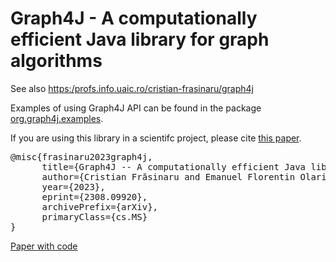 # Graph4J - A computationally efficient Java library for graph algorithms
See also <a href="https:/profs.info.uaic.ro/cristian-frasinaru/graph4j">https:/profs.info.uaic.ro/cristian-frasinaru/graph4j</a>

<!--
The package <a href="https://github.com/cfrasinaru/Graph4J/tree/main/src/main/java/org/graph4j/demo">org.graph4j.demo</a> contains comparisons with the well-known Java graph libraries JGraphT, JUNG and Google Guava.
-->

Examples of using Graph4J API can be found in the package <a href="https://github.com/cfrasinaru/Graph4J/tree/main/src/main/java/org/graph4j/examples">org.graph4j.examples</a>.

If you are using this library in a scientifc project, please cite <a href="https://arxiv.org/abs/2308.09920">this paper</a>.

<pre>
@misc{frasinaru2023graph4j,
      title={Graph4J -- A computationally efficient Java library for graph algorithms}, 
      author={Cristian Frăsinaru and Emanuel Florentin Olariu},
      year={2023},
      eprint={2308.09920},
      archivePrefix={arXiv},
      primaryClass={cs.MS}
}
</pre>

<a href="https://cs.paperswithcode.com/paper/graph4j-a-computationally-efficient-java"> Paper with code </a>
